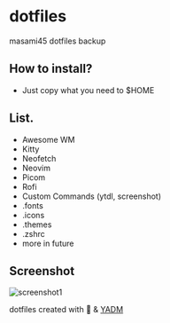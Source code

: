 # dotfiles
masami45 dotfiles backup

## How to install?
- Just copy what you need to $HOME

## List.
- Awesome WM
- Kitty
- Neofetch
- Neovim
- Picom
- Rofi
- Custom Commands (ytdl, screenshot)
- .fonts
- .icons
- .themes
- .zshrc
- more in future

## Screenshot
![screenshot1](https://cdn.discordapp.com/attachments/466964106692395008/806364918022012969/unknown.png "screenshot1")


dotfiles created with :sparkling_heart: & [YADM](https://yadm.io)
